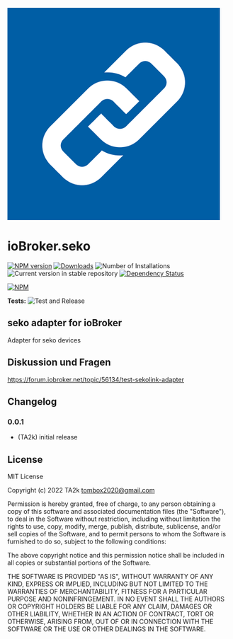 ![Logo](admin/seko.png)
# ioBroker.seko

[![NPM version](https://img.shields.io/npm/v/iobroker.seko.svg)](https://www.npmjs.com/package/iobroker.seko)
[![Downloads](https://img.shields.io/npm/dm/iobroker.seko.svg)](https://www.npmjs.com/package/iobroker.seko)
![Number of Installations](https://iobroker.live/badges/seko-installed.svg)
![Current version in stable repository](https://iobroker.live/badges/seko-stable.svg)
[![Dependency Status](https://img.shields.io/david/TA2k/iobroker.seko.svg)](https://david-dm.org/TA2k/iobroker.seko)

[![NPM](https://nodei.co/npm/iobroker.seko.png?downloads=true)](https://nodei.co/npm/iobroker.seko/)

**Tests:** ![Test and Release](https://github.com/TA2k/ioBroker.seko/workflows/Test%20and%20Release/badge.svg)

## seko adapter for ioBroker

Adapter for seko devices

## Diskussion und Fragen

<https://forum.iobroker.net/topic/56134/test-sekolink-adapter>

## Changelog

### 0.0.1
* (TA2k) initial release

## License
MIT License

Copyright (c) 2022 TA2k <tombox2020@gmail.com>

Permission is hereby granted, free of charge, to any person obtaining a copy
of this software and associated documentation files (the "Software"), to deal
in the Software without restriction, including without limitation the rights
to use, copy, modify, merge, publish, distribute, sublicense, and/or sell
copies of the Software, and to permit persons to whom the Software is
furnished to do so, subject to the following conditions:

The above copyright notice and this permission notice shall be included in all
copies or substantial portions of the Software.

THE SOFTWARE IS PROVIDED "AS IS", WITHOUT WARRANTY OF ANY KIND, EXPRESS OR
IMPLIED, INCLUDING BUT NOT LIMITED TO THE WARRANTIES OF MERCHANTABILITY,
FITNESS FOR A PARTICULAR PURPOSE AND NONINFRINGEMENT. IN NO EVENT SHALL THE
AUTHORS OR COPYRIGHT HOLDERS BE LIABLE FOR ANY CLAIM, DAMAGES OR OTHER
LIABILITY, WHETHER IN AN ACTION OF CONTRACT, TORT OR OTHERWISE, ARISING FROM,
OUT OF OR IN CONNECTION WITH THE SOFTWARE OR THE USE OR OTHER DEALINGS IN THE
SOFTWARE.
